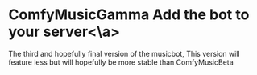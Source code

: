 # ComfyMusicGamma <a>Add the bot to your server<\a>
The third and hopefully final version of the musicbot, This version will feature less but will hopefully be more stable than ComfyMusicBeta
